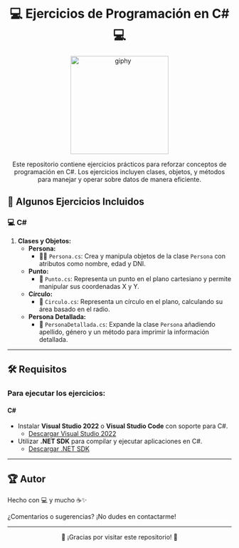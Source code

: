 # <h1 align="center"> 💻 Ejercicios de Programación en C# 💻 </h1>

<p align="center">
  <img src="https://media.giphy.com/media/M9gbBd9nbDrOTu1Mqx/giphy.gif" width="220" alt="giphy">
</p>

<p align="center">
  Este repositorio contiene ejercicios prácticos para reforzar conceptos de programación en C#.  
  Los ejercicios incluyen clases, objetos, y métodos para manejar y operar sobre datos de manera eficiente.  
</p>

## 🚀 **Algunos Ejercicios Incluidos**

### 💻 **C#**
1. **Clases y Objetos:**
   - **Persona:**
     - 🧑‍💼 `Persona.cs`: Crea y manipula objetos de la clase `Persona` con atributos como nombre, edad y DNI.
   - **Punto:**
     - 📍 `Punto.cs`: Representa un punto en el plano cartesiano y permite manipular sus coordenadas X y Y.
   - **Círculo:**
     - 🔵 `Circulo.cs`: Representa un círculo en el plano, calculando su área basado en el radio.
   - **Persona Detallada:**
     - 👤 `PersonaDetallada.cs`: Expande la clase `Persona` añadiendo apellido, género y un método para imprimir la información detallada.

---

## 🛠️ **Requisitos**

### Para ejecutar los ejercicios:

#### **C#**
- Instalar **Visual Studio 2022** o **Visual Studio Code** con soporte para C#.
  - [Descargar Visual Studio 2022](https://visualstudio.microsoft.com/es/vs/)
- Utilizar **.NET SDK** para compilar y ejecutar aplicaciones en C#.
  - [Descargar .NET SDK](https://dotnet.microsoft.com/download)

---

## 🏆 **Autor**

Hecho con 💻 y mucho ☕✨  

¿Comentarios o sugerencias? ¡No dudes en contactarme!  

---

<p align="center">🌟 ¡Gracias por visitar este repositorio! 🌟</p>
<p align="center"></p>
